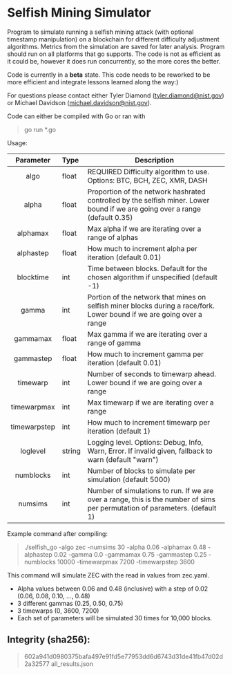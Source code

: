 # Selfish Mining Simulator

Program to simulate running a selfish mining attack (with optional timestamp manipulation) on a blockchain for different difficulty adjustment algorithms. Metrics from the simulation are saved for later analysis. Program should run on all platforms that go supports. The code is not as efficient as it could be, however it does run concurrently, so the more cores the better.

Code is currently in a **beta** state. This code needs to be reworked to be more efficient and integrate lessons learned along the way:)

For questions please contact either Tyler Diamond (tyler.diamond@nist.gov) or Michael Davidson (michael.davidson@nist.gov).

Code can either be compiled with Go or ran with
> go run *.go 

Usage:

|   Parameter   |   Type   |   Description   |
|:-------------:|:---------|-----------------|
| algo | float |  REQUIRED Difficulty algorithm to use. Options: BTC, BCH, ZEC, XMR, DASH |
| alpha | float | Proportion of the network hashrated controlled by the selfish miner. Lower bound if we are going over a range (default 0.35) |
| alphamax | float | Max alpha if we are iterating over a range of alphas |
| alphastep | float |  How much to increment alpha per iteration (default 0.01) |
| blocktime | int | Time between blocks. Default for the chosen algorithm if unspecified (default -1) |
| gamma | int | Portion of the network that mines on selfish miner blocks during a race/fork. Lower bound if we are going over a range |
| gammamax | float | Max gamma if we are iterating over a range of gamma |
| gammastep | float |  How much to increment gamma per iteration (default 0.01) |
| timewarp | int | Number of seconds to timewarp ahead. Lower bound if we are going over a range |
| timewarpmax | int | Max timewarp if we are iterating over a range
| timewarpstep | int | How much to increment timewarp per iteration (default 1) |
| loglevel | string | Logging level. Options: Debug, Info, Warn, Error. If invalid given, fallback to warn (default "warn") |
| numblocks | int | Number of blocks to simulate per simulation (default 5000) |
| numsims | int |  Number of simulations to run. If we are over a range, this is the number of sims per permutation of parameters. (default 1) |

Example command after compiling:
> ./selfish_go -algo zec -numsims 30 -alpha 0.06 -alphamax 0.48 -alphastep 0.02 -gamma 0.0 -gammamax 0.75 -gammastep 0.25 -numblocks 10000 -timewarpmax 7200 -timewarpstep 3600

This command will simulate ZEC with the read in values from zec.yaml.

- Alpha values between 0.06 and 0.48 (inclusive) with a step of 0.02 (0.06, 0.08, 0.10, ..., 0.48)
- 3 different gammas (0.25, 0.50, 0.75)
- 3 timewarps (0, 3600, 7200)
- Each set of parameters will be simulated 30 times for 10,000 blocks.

## Integrity (sha256):
> 602a941d0980375bafa497e91fd5e77953dd6d6743d31de41fb47d02d2a32577  all_results.json
